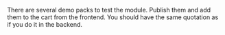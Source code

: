 There are several demo packs to test the module. Publish them and add
them to the cart from the frontend. You should have the same quotation
as if you do it in the backend.
